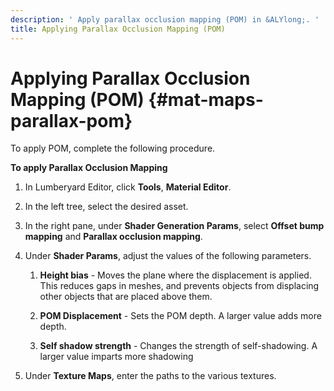 ```yaml
---
description: ' Apply parallax occlusion mapping (POM) in &ALYlong;. '
title: Applying Parallax Occlusion Mapping (POM)
---
```

# Applying Parallax Occlusion Mapping \(POM\) {#mat-maps-parallax-pom}

To apply POM, complete the following procedure\.

**To apply Parallax Occlusion Mapping**

1. In Lumberyard Editor, click **Tools**, **Material Editor**\.

1. In the left tree, select the desired asset\.

1. In the right pane, under **Shader Generation Params**, select **Offset bump mapping** and **Parallax occlusion mapping**\.

1. Under **Shader Params**, adjust the values of the following parameters\.

   1. **Height bias** - Moves the plane where the displacement is applied\. This reduces gaps in meshes, and prevents objects from displacing other objects that are placed above them\.

   1. **POM Displacement** - Sets the POM depth\. A larger value adds more depth\.

   1. **Self shadow strength** - Changes the strength of self\-shadowing\. A larger value imparts more shadowing

1. Under **Texture Maps**, enter the paths to the various textures\.